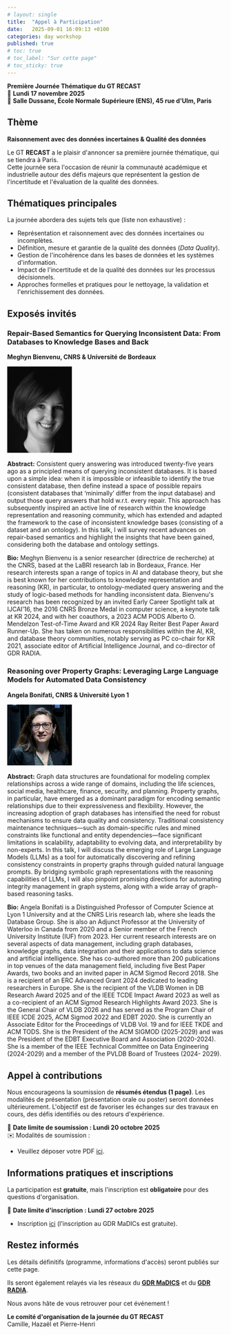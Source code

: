 ```yaml
---
# layout: single
title:  "Appel à Participation"
date:   2025-09-01 16:09:13 +0100
categories: day workshop
published: true
# toc: true
# toc_label: "Sur cette page"
# toc_sticky: true
---
```


**Première Journée Thématique du GT RECAST**  
📅 **Lundi 17 novembre 2025**  
📍 **Salle Dussane, École Normale Supérieure (ENS), 45 rue d'Ulm, Paris**  

## Thème

**Raisonnement avec des données incertaines & Qualité des données**

Le GT **RECAST** a le plaisir d'annoncer sa première journée thématique, qui se tiendra à Paris.  
Cette journée sera l'occasion de réunir la communauté académique et industrielle autour des défis majeurs que représentent la gestion de l'incertitude et l'évaluation de la qualité des données.

## Thématiques principales  

La journée abordera des sujets tels que (liste non exhaustive) :  

- Représentation et raisonnement avec des données incertaines ou incomplètes.  
- Définition, mesure et garantie de la qualité des données (*Data Quality*).  
- Gestion de l'incohérence dans les bases de données et les systèmes d'information.  
- Impact de l'incertitude et de la qualité des données sur les processus décisionnels.  
- Approches formelles et pratiques pour le nettoyage, la validation et l'enrichissement des données.  

## Exposés invités

### Repair-Based Semantics for Querying Inconsistent Data: From Databases to Knowledge Bases and Back

**Meghyn Bienvenu, CNRS & Université de Bordeaux**

<img src="meghyn-bw.jpeg" alt="Meghyn Bienvenu" width="150"/>

**Abstract:** Consistent query answering was introduced twenty-five years ago as a principled means of querying inconsistent databases. It is based upon a simple idea: when it is impossible or infeasible to identify the true consistent database, then define instead a space of possible repairs (consistent databases that ‘minimally’ differ from the input database) and output those query answers that hold w.r.t. every repair. This approach has subsequently inspired an active line of research within the knowledge representation and reasoning community, which has extended and adapted the framework to the case of inconsistent knowledge bases (consisting of a dataset and an ontology). In this talk, I will survey recent advances on repair-based semantics and highlight the insights that have been gained, considering both the database and ontology settings.

**Bio:** Meghyn Bienvenu is a senior researcher (directrice de recherche) at the CNRS, based at the LaBRI research lab in Bordeaux, France.  Her research interests span a range of topics in AI and database theory, but she is best known for her contributions to knowledge representation and reasoning (KR), in particular, to ontology-mediated query answering and the study of logic-based methods for handling inconsistent data.  Bienvenu's research has been recognized by an invited Early Career Spotlight talk at IJCAI’16, the 2016 CNRS Bronze Medal in computer science, a keynote talk at KR 2024, and with her coauthors, a 2023 ACM PODS Alberto O. Mendelzon Test-of-Time Award and KR 2024 Ray Reiter Best Paper Award Runner-Up. She has taken on numerous responsibilities within the AI, KR, and database theory communities, notably serving as PC co-chair for KR 2021, associate editor of Artificial Intelligence Journal, and co-director of GDR RADIA. 

### Reasoning over Property Graphs: Leveraging Large Language Models for Automated Data Consistency

**Angela Bonifati, CNRS & Université Lyon 1**

<img src="bonifati.png" alt="Angela Bonifati" width="150"/>

**Abstract:** Graph data structures are foundational for modeling complex
relationships across a wide range of domains, including the life
sciences, social media, healthcare, finance, security, and planning.
Property graphs, in particular, have emerged as a dominant paradigm
for encoding semantic relationships due to their expressiveness and
flexibility. However, the increasing adoption of graph databases has
intensified the need for robust mechanisms to ensure data quality and
consistency.
Traditional consistency maintenance techniques—such as domain-specific
rules and mined constraints like functional and entity
dependencies—face significant limitations in scalability, adaptability
to evolving data, and interpretability by non-experts. In this talk, I
will discuss the emerging role of Large Language Models (LLMs) as a
tool for automatically discovering and refining consistency
constraints in property graphs through guided natural language
prompts.
By bridging symbolic graph representations with the reasoning
capabilities of LLMs, I will also pinpoint promising directions for
automating integrity management in graph systems, along with a wide
array of graph-based reasoning tasks.

**Bio:** Angela Bonifati is a Distinguished Professor of Computer Science at
Lyon 1 University and at the CNRS Liris research lab, where she leads
the Database Group. She is also an Adjunct Professor at the University
of Waterloo in Canada from 2020 and a Senior member of the French
University Institute (IUF) from 2023. Her current research interests
are on several aspects of data management, including graph databases,
knowledge graphs, data integration and their applications to data
science and artificial intelligence. She has co-authored more than 200
publications in top venues of the data management field, including
five Best Paper Awards, two books and an invited paper in ACM Sigmod
Record 2018. She is a recipient of an ERC Advanced Grant 2024
dedicated to leading researchers in Europe. She is the
recipient of the VLDB Women in DB Research Award 2025 and of the IEEE
TCDE Impact Award 2023 as well as a co-recipient of an ACM Sigmod Research Highlights Award 2023.
She is the General Chair of VLDB 2026 and has served as the Program Chair of IEEE ICDE 2025, ACM Sigmod 2022 and EDBT 2020. She is currently an Associate
Editor for the Proceedings of VLDB Vol. 19 and for IEEE TKDE and ACM TODS.
She is the President of the ACM SIGMOD (2025-2029) and was the President of the EDBT Executive Board and Association (2020-2024). She is a member of the IEEE Technical Committee on Data Engineering (2024-2029) and a member of the PVLDB
Board of Trustees (2024- 2029).

## Appel à contributions  

Nous encourageons la soumission de **résumés étendus (1 page)**. Les modalités de présentation (présentation orale ou poster) seront données ultérieurement. L'objectif est de favoriser les échanges sur des travaux en cours, des défis identifiés ou des retours d'expérience.  

📅 **Date limite de soumission : Lundi 20 octobre 2025**  
✉️ Modalités de soumission :  
- Veuillez déposer votre PDF [ici](https://nextcloud.lisn.upsaclay.fr/index.php/s/B3KzgDxHTETQ9Lb).


## Informations pratiques et inscriptions  

La participation est **gratuite**, mais l'inscription est **obligatoire** pour des questions d'organisation.  

📅 **Date limite d'inscription : Lundi 27 octobre 2025**  

- Inscription [ici](https://www.madics.fr/manifestations/organisation/inscription/?manif=1757424554-9825) (l'inscription au GDR MaDICs est gratuite). 

## Restez informés  

Les détails définitifs (programme, informations d'accès) seront publiés sur cette page.

Ils seront également relayés via les réseaux du [**GDR MaDICS**](https://www.madics.fr/) et du [**GDR RADIA**](https://gdr-radia.cnrs.fr/).  

Nous avons hâte de vous retrouver pour cet événement !  

**Le comité d'organisation de la journée du GT RECAST**  
Camille, Hazaël et Pierre-Henri  
